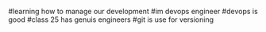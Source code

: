 #learning how to manage our development 
#im devops engineer 
#devops is good 
#class 25 has genuis engineers 
#git is use for versioning 